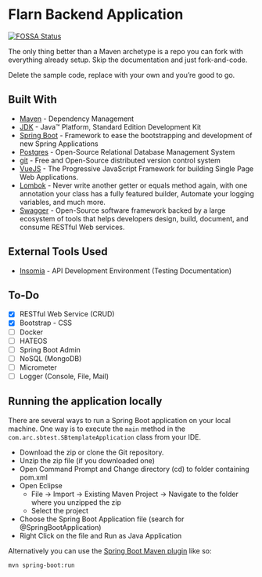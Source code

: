 # Flarn Backend Application

[![FOSSA Status](https://app.fossa.io/api/projects/git%2Bgithub.com%2FSpring-Boot-Framework%2FSpring-Boot-Application-Template.svg?type=shield)](https://app.fossa.io/projects/git%2Bgithub.com%2FSpring-Boot-Framework%2FSpring-Boot-Application-Template?ref=badge_shield)

The only thing better than a Maven archetype is a repo you can fork with everything already setup. Skip the documentation and just fork-and-code.

Delete the sample code, replace with your own and you’re good to go.

## Built With

- [Maven](https://maven.apache.org/) - Dependency Management
- [JDK](http://www.oracle.com/technetwork/java/javase/downloads/jdk8-downloads-2133151.html) - Java™ Platform, Standard Edition Development Kit
- [Spring Boot](https://spring.io/projects/spring-boot) - Framework to ease the bootstrapping and development of new Spring Applications
- [Postgres](https://www.mysql.com/) - Open-Source Relational Database Management System
- [git](https://git-scm.com/) - Free and Open-Source distributed version control system
- [VueJS](https://vuejs.org/) - The Progressive JavaScript Framework for building Single Page Web Applications.
- [Lombok](https://projectlombok.org/) - Never write another getter or equals method again, with one annotation your class has a fully featured builder, Automate your logging variables, and much more.
- [Swagger](https://swagger.io/) - Open-Source software framework backed by a large ecosystem of tools that helps developers design, build, document, and consume RESTful Web services.

## External Tools Used

- [Insomia](https://insomnia.rest) - API Development Environment (Testing Documentation)

## To-Do

- [x] RESTful Web Service (CRUD)
- [x] Bootstrap - CSS
- [ ] Docker
- [ ] HATEOS
- [ ] Spring Boot Admin
- [ ] NoSQL (MongoDB)
- [ ] Micrometer
- [ ] Logger (Console, File, Mail)

## Running the application locally

There are several ways to run a Spring Boot application on your local machine. One way is to execute the `main` method in the `com.arc.sbtest.SBtemplateApplication` class from your IDE.

- Download the zip or clone the Git repository.
- Unzip the zip file (if you downloaded one)
- Open Command Prompt and Change directory (cd) to folder containing pom.xml
- Open Eclipse
  - File -> Import -> Existing Maven Project -> Navigate to the folder where you unzipped the zip
  - Select the project
- Choose the Spring Boot Application file (search for @SpringBootApplication)
- Right Click on the file and Run as Java Application

Alternatively you can use the [Spring Boot Maven plugin](https://docs.spring.io/spring-boot/docs/current/reference/html/build-tool-plugins-maven-plugin.html) like so:

```shell
mvn spring-boot:run
```
